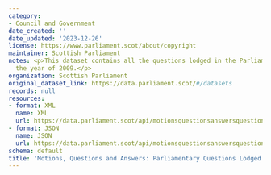 ```yaml
---
category:
- Council and Government
date_created: ''
date_updated: '2023-12-26'
license: https://www.parliament.scot/about/copyright
maintainer: Scottish Parliament
notes: <p>This dataset contains all the questions lodged in the Parliament during
  the year of 2009.</p>
organization: Scottish Parliament
original_dataset_link: https://data.parliament.scot/#/datasets
records: null
resources:
- format: XML
  name: XML
  url: https://data.parliament.scot/api/motionsquestionsanswersquestions?year=2009
- format: JSON
  name: JSON
  url: https://data.parliament.scot/api/motionsquestionsanswersquestions?year=2009
schema: default
title: 'Motions, Questions and Answers: Parliamentary Questions Lodged (2009)'
---
```

